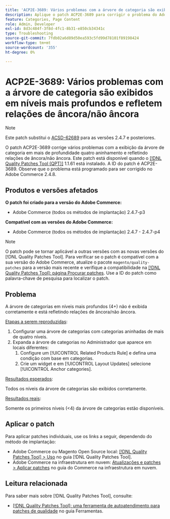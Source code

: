 ```yaml
---
title: 'ACP2E-3689: Vários problemas com a árvore de categoria são exibidos em níveis mais profundos e refletem relações de âncora/não âncora'
description: Aplique o patch ACP2E-3689 para corrigir o problema do Adobe Commerce com a exibição da árvore de categoria em mais de profundidade quatro aninhamento e refletindo relações de âncora/não âncora.
feature: Categories, Page Content
role: Admin, Developer
exl-id: 8d3c484f-3f8d-4fc1-8b31-e850cb34341c
type: Troubleshooting
source-git-commit: 7fdb02a6d89d50ea593c5fd99d78101f89198424
workflow-type: tm+mt
source-wordcount: '355'
ht-degree: 0%

---
```


# ACP2E-3689: Vários problemas com a árvore de categoria são exibidos em níveis mais profundos e refletem relações de âncora/não âncora

>[!NOTE]
>
>Este patch substitui o [ACSD-62689](/help/tools/quality-patches-tool/patches-available-in-qpt/v1-1-57/acsd-62689-customer-add-categories-issue-related-product-rules-and-widgets.md) para as versões 2.4.7 e posteriores.

O patch ACP2E-3689 corrige vários problemas com a exibição da árvore de categoria em mais de profundidade quatro aninhamento e refletindo relações de âncora/não âncora. Este patch está disponível quando o [[!DNL Quality Patches Tool (QPT)]](/help/tools/quality-patches-tool/quality-patches-tool-to-self-serve-quality-patches.md) 1.1.61 está instalado. A ID do patch é ACP2E-3689. Observe que o problema está programado para ser corrigido no Adobe Commerce 2.4.8.

## Produtos e versões afetados

**O patch foi criado para a versão do Adobe Commerce:**

* Adobe Commerce (todos os métodos de implantação) 2.4.7-p3

**Compatível com as versões do Adobe Commerce:**

* Adobe Commerce (todos os métodos de implantação) 2.4.7 - 2.4.7-p4

>[!NOTE]
>
>O patch pode se tornar aplicável a outras versões com as novas versões do [!DNL Quality Patches Tool]. Para verificar se o patch é compatível com a sua versão do Adobe Commerce, atualize o pacote `magento/quality-patches` para a versão mais recente e verifique a compatibilidade na [[!DNL Quality Patches Tool]: página Procurar patches](https://experienceleague.adobe.com/tools/commerce-quality-patches/index.html?lang=pt-BR). Use a ID do patch como palavra-chave de pesquisa para localizar o patch.

## Problema

A árvore de categorias em níveis mais profundos (4+) não é exibida corretamente e está refletindo relações de âncora/não âncora.

<u>Etapas a serem reproduzidas</u>:

1. Configurar uma árvore de categorias com categorias aninhadas de mais de quatro níveis.
1. Expanda a árvore de categorias no Administrador que aparece em locais diferentes:
   1. Configure um [!UICONTROL Related Products Rule] e defina uma condição com base em categorias.
   1. Crie um widget e em [!UICONTROL Layout Updates] selecione [!UICONTROL Anchor categories].

<u>Resultados esperados</u>:

Todos os níveis da árvore de categorias são exibidos corretamente.

<u>Resultados reais</u>:

Somente os primeiros níveis (&lt;4) da árvore de categorias estão disponíveis.

## Aplicar o patch

Para aplicar patches individuais, use os links a seguir, dependendo do método de implantação:

* Adobe Commerce ou Magento Open Source local: [[!DNL Quality Patches Tool] > Uso](/help/tools/quality-patches-tool/usage.md) no guia [!DNL Quality Patches Tool].
* Adobe Commerce na infraestrutura em nuvem: [Atualizações e patches > Aplicar patches](https://experienceleague.adobe.com/docs/commerce-cloud-service/user-guide/develop/upgrade/apply-patches.html?lang=pt-BR) no guia do Commerce na infraestrutura em nuvem.

## Leitura relacionada

Para saber mais sobre [!DNL Quality Patches Tool], consulte:

* [[!DNL Quality Patches Tool]: uma ferramenta de autoatendimento para patches de qualidade](/help/tools/quality-patches-tool/quality-patches-tool-to-self-serve-quality-patches.md) no guia Ferramentas.
